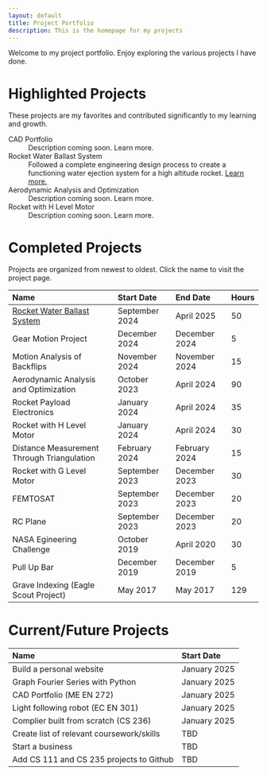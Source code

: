 ```yaml
---
layout: default
title: Project Portfolio
description: This is the homepage for my projects
---
```


Welcome to my project portfolio. Enjoy exploring the various projects I have done. 

# Highlighted Projects

These projects are my favorites and contributed significantly to my learning and growth.

<dl>
<dt>CAD Portfolio</dt>
<dd>Description coming soon. Learn more.</dd>
<dt>Rocket Water Ballast System</dt>
<dd>Followed a complete engineering design process to create a functioning water ejection system for a high altitude rocket. <a href="https://austin006.github.io/Projects/water-ballast.html">Learn more.</a></dd>
<dt>Aerodynamic Analysis and Optimization</dt>
<dd>Description coming soon. Learn more.</dd>
<dt>Rocket with H Level Motor</dt>
<dd>Description coming soon. Learn more.</dd>
</dl>

# Completed Projects

Projects are organized from newest to oldest. Click the name to visit the project page.

| Name                                  | Start Date     | End Date       | Hours |
|:--------------------------------------|:---------------|:---------------|:------|
| [Rocket Water Ballast System](https://austin006.github.io/Projects/water-ballast.html)  | September 2024       | April 2025     |  50  |
| Gear Motion Project                               | December 2024     | December 2024       | 5 |
| Motion Analysis of Backflips                      | November 2024     | November 2024       | 15 |
| Aerodynamic Analysis and Optimization             | October 2023      | April 2024       | 90 |
| Rocket Payload Electronics                        | January 2024      | April 2024 | 35 |
| Rocket with H Level Motor                         | January 2024      | April 2024 | 30 |
| Distance Measurement Through Triangulation        | February 2024     | February 2024 | 15 |
| Rocket with G Level Motor                         | September 2023    | December 2023 | 30 |
| FEMTOSAT                                          | September 2023    | December 2023     | 20 |
| RC Plane                                          | September 2023    | December 2023     | 20 |
| NASA Egineering Challenge                         | October 2019      | April 2020 | 30 |
| Pull Up Bar                                       | December 2019     | December 2019     | 5 |
| Grave Indexing (Eagle Scout Project)              | May 2017          | May 2017 | 129 |

# Current/Future Projects

| Name                                       | Start Date |
|:-------------------------------------------|:-----------|
| Build a personal website                   | January 2025 |
| Graph Fourier Series with Python           | January 2025 | 
| CAD Portfolio (ME EN 272)                  | January 2025 |
| Light following robot (EC EN 301)          | January 2025 |
| Complier built from scratch (CS 236)       | January 2025 |
| Create list of relevant coursework/skills  | TBD |
| Start a business                           | TBD |
| Add CS 111 and CS 235 projects to Github   | TBD |